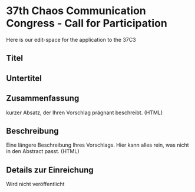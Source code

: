 # 37th Chaos Communication Congress - Call for Participation

Here is our edit-space for the application to the 37C3

## Titel
## Untertitel
## Zusammenfassung
kurzer Absatz, der Ihren Vorschlag prägnant beschreibt. (HTML)
## Beschreibung
Eine längere Beschreibung Ihres Vorschlags. Hier kann alles rein, was nicht in den Abstract passt. (HTML)
## Details zur Einreichung
Wird nicht veröffentlicht
